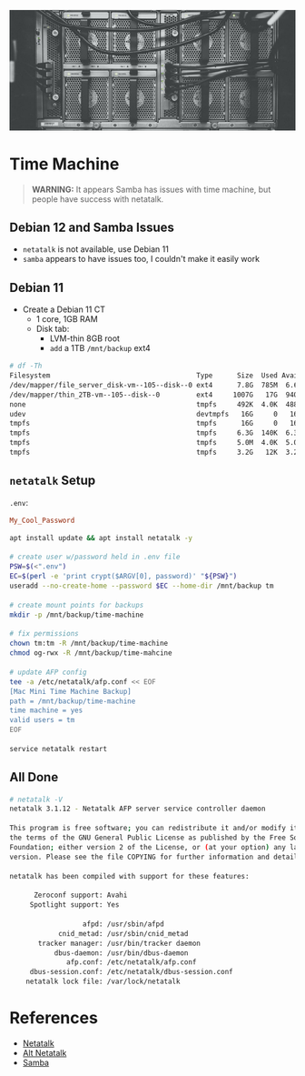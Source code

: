 ![](./servers.jpg)

# Time Machine

> **WARNING:** It appears Samba has issues with time machine, but
> people have success with netatalk.

## Debian 12 and Samba Issues

- `netatalk` is not available, use Debian 11
- `samba` appears to have issues too, I couldn't make it easily work

## Debian 11

- Create a Debian 11 CT
    - 1 core, 1GB RAM
    - Disk tab:
        - LVM-thin 8GB root
        - `add` a 1TB `/mnt/backup` ext4

```bash
# df -Th
Filesystem                                    Type      Size  Used Avail Use% Mounted on
/dev/mapper/file_server_disk-vm--105--disk--0 ext4      7.8G  785M  6.6G  11% /
/dev/mapper/thin_2TB-vm--105--disk--0         ext4     1007G   17G  940G   2% /mnt/backup
none                                          tmpfs     492K  4.0K  488K   1% /dev
udev                                          devtmpfs   16G     0   16G   0% /dev/tty
tmpfs                                         tmpfs      16G     0   16G   0% /dev/shm
tmpfs                                         tmpfs     6.3G  140K  6.3G   1% /run
tmpfs                                         tmpfs     5.0M  4.0K  5.0M   1% /run/lock
tmpfs                                         tmpfs     3.2G   12K  3.2G   1% /run/user/1000
```

## `netatalk` Setup

`.env`:
```conf
My_Cool_Password
```

```bash
apt install update && apt install netatalk -y

# create user w/password held in .env file
PSW=$(<".env")
EC=$(perl -e 'print crypt($ARGV[0], password)' "${PSW}")
useradd --no-create-home --password $EC --home-dir /mnt/backup tm

# create mount points for backups
mkdir -p /mnt/backup/time-machine

# fix permissions
chown tm:tm -R /mnt/backup/time-machine
chmod og-rwx -R /mnt/backup/time-mahcine

# update AFP config
tee -a /etc/netatalk/afp.conf << EOF
[Mac Mini Time Machine Backup]
path = /mnt/backup/time-machine
time machine = yes
valid users = tm
EOF

service netatalk restart
```

## All Done

```bash
# netatalk -V
netatalk 3.1.12 - Netatalk AFP server service controller daemon

This program is free software; you can redistribute it and/or modify it under
the terms of the GNU General Public License as published by the Free Software
Foundation; either version 2 of the License, or (at your option) any later
version. Please see the file COPYING for further information and details.

netatalk has been compiled with support for these features:

      Zeroconf support: Avahi
     Spotlight support: Yes

                  afpd: /usr/sbin/afpd
            cnid_metad: /usr/sbin/cnid_metad
       tracker manager: /usr/bin/tracker daemon
           dbus-daemon: /usr/bin/dbus-daemon
              afp.conf: /etc/netatalk/afp.conf
     dbus-session.conf: /etc/netatalk/dbus-session.conf
    netatalk lock file: /var/lock/netatalk
```

# References

- [Netatalk](https://dgross.ca/blog/linux-time-machine-server/)
- [Alt Netatalk](https://www.genieblog.ch/blog/en/2023/a-working-netatalk-setup-on-debian-12/)
- [Samba](https://dev.to/ea2305/time-machine-backup-with-your-home-server-1lj6)